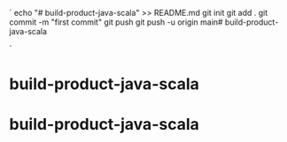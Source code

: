 
`
echo "# build-product-java-scala" >> README.md
git init
git add .
git commit -m "first commit"
git push
git push -u origin main# build-product-java-scala

`
# build-product-java-scala
# build-product-java-scala
